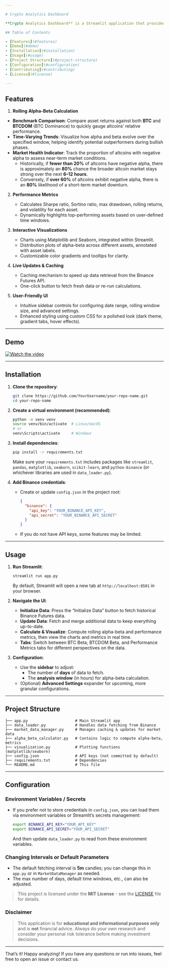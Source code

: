 ```yaml
---

# Crypto Analytics Dashboard

**Crypto Analytics Dashboard** is a Streamlit application that provides real-time analysis of cryptocurrency markets using **alpha-beta** calculations against benchmarks like **BTC** and **BTCDOM**. It includes rolling alpha-beta distributions, performance metrics (Sharpe, Sortino, etc.), and dynamic visualizations to help traders or analysts better understand the relative performance and risk characteristics of various crypto assets.

## Table of Contents

- [Features](#features)
- [Demo](#demo)
- [Installation](#installation)
- [Usage](#usage)
- [Project Structure](#project-structure)
- [Configuration](#configuration)
- [Contributing](#contributing)
- [License](#license)

---
```


## Features

1. **Rolling Alpha-Beta Calculation**  
- **Benchmark Comparison**: Compare asset returns against both **BTC** and **BTCDOM** (BTC Dominance) to quickly gauge altcoins’ relative performance.  
- **Time-Varying Trends**: Visualize how alpha and beta evolve over the specified window, helping identify potential outperformers during bullish phases.  
- **Market Health Indicator**: Track the proportion of altcoins with negative alpha to assess near-term market conditions.  
  - Historically, if **fewer than 20%** of altcoins have negative alpha, there is approximately an **80%** chance the broader altcoin market stays strong over the next **6–12 hours**.  
  - Conversely, if **over 60%** of altcoins exhibit negative alpha, there is an **80%** likelihood of a short-term market downturn.

2. **Performance Metrics**  
   - Calculates Sharpe ratio, Sortino ratio, max drawdown, rolling returns, and volatility for each asset.  
   - Dynamically highlights top-performing assets based on user-defined time windows.

3. **Interactive Visualizations**  
   - Charts using Matplotlib and Seaborn, integrated within Streamlit.  
   - Distribution plots of alpha-beta across different assets, annotated with asset labels.  
   - Customizable color gradients and tooltips for clarity.

4. **Live Updates & Caching**  
   - Caching mechanism to speed up data retrieval from the Binance Futures API.  
   - One-click button to fetch fresh data or re-run calculations.

5. **User-Friendly UI**  
   - Intuitive sidebar controls for configuring date range, rolling window size, and advanced settings.  
   - Enhanced styling using custom CSS for a polished look (dark theme, gradient tabs, hover effects).

---

## Demo

[![Watch the video](https://raw.githubusercontent.com/ramdhanhdy/CryptoDashboard/master/assets/dashboard-demo.png)](https://firebasestorage.googleapis.com/v0/b/firescript-577a2.appspot.com/o/imgs%2Fapp%2FLearn_Data_Science%2FUKVN4hl83a.mp4?alt=media&token=5c444d90-f7d2-4b50-a72d-ea667400343e)

---

## Installation

1. **Clone the repository**:

   ```bash
   git clone https://github.com/YourUsername/your-repo-name.git
   cd your-repo-name
   ```

2. **Create a virtual environment (recommended)**:

   ```bash
   python -m venv venv
   source venv/bin/activate  # Linux/macOS
   # or
   venv\Scripts\activate     # Windows
   ```

3. **Install dependencies**:

   ```bash
   pip install -r requirements.txt
   ```

   Make sure your `requirements.txt` includes packages like `streamlit`, `pandas`, `matplotlib`, `seaborn`, `scikit-learn`, and `python-binance` (or whichever libraries are used in `data_loader.py`).

4. **Add Binance credentials**:

   - Create or update `config.json` in the project root:
     ```json
     {
       "binance": {
         "api_key": "YOUR_BINANCE_API_KEY",
         "api_secret": "YOUR_BINANCE_API_SECRET"
       }
     }
     ```
   - If you do not have API keys, some features may be limited.

---

## Usage

1. **Run Streamlit**:
   ```bash
   streamlit run app.py
   ```
   By default, Streamlit will open a new tab at `http://localhost:8501` in your browser.

2. **Navigate the UI**:
   - **Initialize Data**: Press the “Initialize Data” button to fetch historical Binance Futures data.  
   - **Update Data**: Fetch and merge additional data to keep everything up-to-date.  
   - **Calculate & Visualize**: Compute rolling alpha-beta and performance metrics, then view the charts and metrics in real time.  
   - **Tabs**: Switch between BTC Beta, BTCDOM Beta, and Performance Metrics tabs for different perspectives on the data.

3. **Configuration**:
   - Use the **sidebar** to adjust:
     - The number of **days** of data to fetch.  
     - The **analysis window** (in hours) for alpha-beta calculation.  
   - (Optional) **Advanced Settings** expander for upcoming, more granular configurations.

---

## Project Structure

```
├── app.py                     # Main Streamlit app
├── data_loader.py             # Handles data fetching from Binance
├── market_data_manager.py     # Manages caching & updates for market data
├── alpha_beta_calculator.py   # Contains logic to compute alpha-beta, metrics
├── visualization.py           # Plotting functions (matplotlib/seaborn)
├── config.json                # API keys (not committed by default)
├── requirements.txt           # Dependencies
└── README.md                  # This file
```

---

## Configuration

### Environment Variables / Secrets

- If you prefer not to store credentials in `config.json`, you can load them via environment variables or Streamlit’s secrets management:
  ```bash
  export BINANCE_API_KEY="YOUR_API_KEY"
  export BINANCE_API_SECRET="YOUR_API_SECRET"
  ```
  And then update `data_loader.py` to read from these environment variables.

### Changing Intervals or Default Parameters

- The default fetching interval is **5m** candles; you can change this in `app.py` or in `MarketDataManager` as needed.  
- The max number of days, default time windows, etc., can also be adjusted.

> This project is licensed under the **MIT License** - see the [LICENSE](LICENSE) file for details.


### Disclaimer

> This application is for **educational and informational purposes only** and is **not** financial advice. Always do your own research and consider your personal risk tolerance before making investment decisions.

---

That’s it! Happy analyzing! If you have any questions or run into issues, feel free to open an issue or contact us.